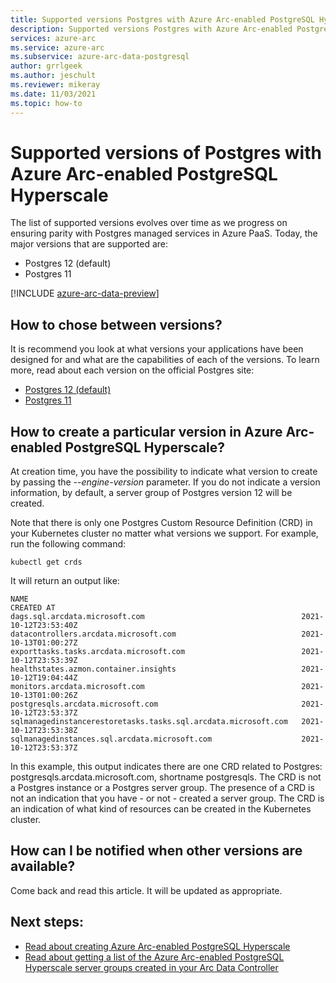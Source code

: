 ```yaml
---
title: Supported versions Postgres with Azure Arc-enabled PostgreSQL Hyperscale
description: Supported versions Postgres with Azure Arc-enabled PostgreSQL Hyperscale
services: azure-arc
ms.service: azure-arc
ms.subservice: azure-arc-data-postgresql
author: grrlgeek
ms.author: jeschult
ms.reviewer: mikeray
ms.date: 11/03/2021
ms.topic: how-to
---
```


# Supported versions of Postgres with Azure Arc-enabled PostgreSQL Hyperscale
The list of supported versions evolves over time as we progress on ensuring parity with Postgres managed services in Azure PaaS. Today, the major versions that are supported are:
- Postgres 12 (default)
- Postgres 11


[!INCLUDE [azure-arc-data-preview](../../../includes/azure-arc-data-preview.md)]

## How to chose between versions?
It is recommend you look at what versions your applications have been designed for and what are the capabilities of each of the versions. 
To learn more, read about each version on the official Postgres site:
- [Postgres 12 (default)](https://www.postgresql.org/docs/12/index.html)
- [Postgres 11](https://www.postgresql.org/docs/11/index.html)

## How to create a particular version in Azure Arc-enabled PostgreSQL Hyperscale?
At creation time, you have the possibility to indicate what version to create by passing the _--engine-version_ parameter. 
If you do not indicate a version information, by default, a server group of Postgres version 12 will be created.

Note that there is only one Postgres Custom Resource Definition (CRD) in your Kubernetes cluster no matter what versions we support.
For example, run the following command:
```console
kubectl get crds
```

It will return an output like:
```console
NAME                                                             CREATED AT
dags.sql.arcdata.microsoft.com                                   2021-10-12T23:53:40Z
datacontrollers.arcdata.microsoft.com                            2021-10-13T01:00:27Z
exporttasks.tasks.arcdata.microsoft.com                          2021-10-12T23:53:39Z
healthstates.azmon.container.insights                            2021-10-12T19:04:44Z
monitors.arcdata.microsoft.com                                   2021-10-13T01:00:26Z
postgresqls.arcdata.microsoft.com                                2021-10-12T23:53:37Z
sqlmanagedinstancerestoretasks.tasks.sql.arcdata.microsoft.com   2021-10-12T23:53:38Z
sqlmanagedinstances.sql.arcdata.microsoft.com                    2021-10-12T23:53:37Z
```

In this example, this output indicates there are one CRD related to Postgres: postgresqls.arcdata.microsoft.com, shortname postgresqls. The CRD is not a Postgres instance or a Postgres server group. The presence of a CRD is not an indication that you have - or not - created a server group. The CRD is an indication of what kind of resources can be created in the Kubernetes cluster.

## How can I be notified when other versions are available?
Come back and read this article. It will be updated as appropriate.


## Next steps:
- [Read about creating Azure Arc-enabled PostgreSQL Hyperscale](create-postgresql-hyperscale-server-group.md)
- [Read about getting a list of the Azure Arc-enabled PostgreSQL Hyperscale server groups created in your Arc Data Controller](list-server-groups-postgres-hyperscale.md)
